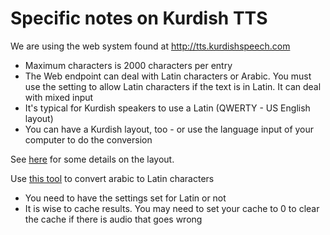 # Specific notes on Kurdish TTS

We are using the web system found at http://tts.kurdishspeech.com

* Maximum characters is 2000 characters per entry
* The Web endpoint can deal with Latin characters or Arabic. You must use the setting to allow Latin characters if the text is in Latin. It can deal with mixed input
* It's typical for Kurdish speakers to use a Latin (QWERTY - US English layout)
* You can have a Kurdish layout, too - or use the language input of your computer to do the conversion

See [here](https://kurdishcentral.org/sorani-keyboard-layout/) for some details on the layout.

Use [this tool](https://www.lexilogos.com/keyboard/kurdish\_conversion.htm) to convert arabic to Latin characters

* You need to have the settings set for Latin or not
* It is wise to cache results. You may need to set your cache to 0 to clear the cache if there is audio that goes wrong
